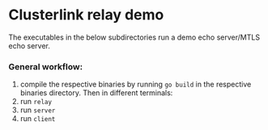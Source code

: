 # Clusterlink relay demo
The executables in the below subdirectories run a demo echo server/MTLS echo server.
### General workflow:


1.  compile the respective binaries by running ```go build``` in the respective binaries directory. Then in different terminals:
2. run ```relay```
3. run ```server```
4. run ```client```

